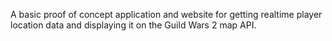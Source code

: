 A basic proof of concept application and website for getting realtime player location data and displaying it on the Guild Wars 2 map API.